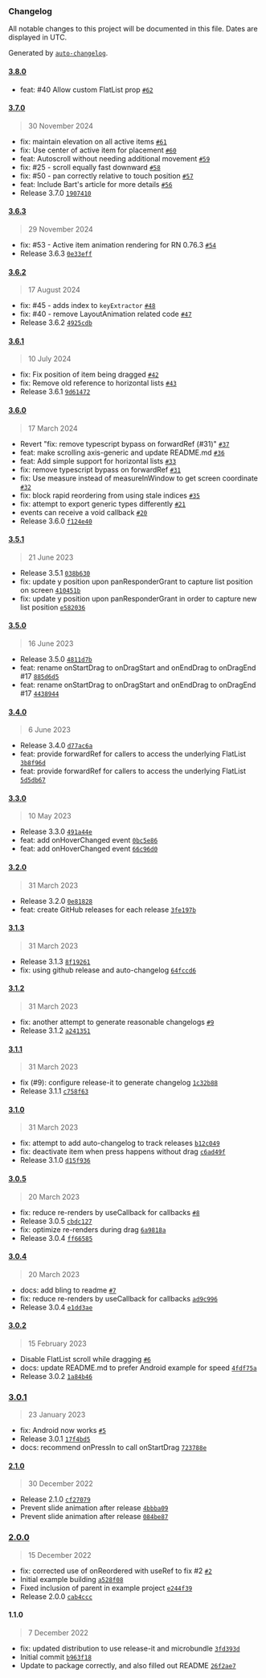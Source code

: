 ### Changelog

All notable changes to this project will be documented in this file. Dates are displayed in UTC.

Generated by [`auto-changelog`](https://github.com/CookPete/auto-changelog).

#### [3.8.0](https://github.com/fivecar/react-native-draglist/compare/3.7.0...3.8.0)

- feat: #40 Allow custom FlatList prop [`#62`](https://github.com/fivecar/react-native-draglist/pull/62)

#### [3.7.0](https://github.com/fivecar/react-native-draglist/compare/3.6.3...3.7.0)

> 30 November 2024

- fix: maintain elevation on all active items [`#61`](https://github.com/fivecar/react-native-draglist/pull/61)
- fix: Use center of active item for placement [`#60`](https://github.com/fivecar/react-native-draglist/pull/60)
- feat: Autoscroll without needing additional movement [`#59`](https://github.com/fivecar/react-native-draglist/pull/59)
- fix: #25 - scroll equally fast downward [`#58`](https://github.com/fivecar/react-native-draglist/pull/58)
- fix: #50 - pan correctly relative to touch position [`#57`](https://github.com/fivecar/react-native-draglist/pull/57)
- feat: Include Bart's article for more details [`#56`](https://github.com/fivecar/react-native-draglist/pull/56)
- Release 3.7.0 [`1907410`](https://github.com/fivecar/react-native-draglist/commit/1907410cd9ec77ba0eea8e6df79d4dd4c0e1e6f9)

#### [3.6.3](https://github.com/fivecar/react-native-draglist/compare/3.6.2...3.6.3)

> 29 November 2024

- fix: #53 - Active item animation rendering for RN 0.76.3 [`#54`](https://github.com/fivecar/react-native-draglist/pull/54)
- Release 3.6.3 [`0e33eff`](https://github.com/fivecar/react-native-draglist/commit/0e33eff0942c3ba9680029adc4b780ec54e1ae0f)

#### [3.6.2](https://github.com/fivecar/react-native-draglist/compare/3.6.1...3.6.2)

> 17 August 2024

- fix: #45 - adds index to `keyExtractor` [`#48`](https://github.com/fivecar/react-native-draglist/pull/48)
- fix: #40 - remove LayoutAnimation related code [`#47`](https://github.com/fivecar/react-native-draglist/pull/47)
- Release 3.6.2 [`4925cdb`](https://github.com/fivecar/react-native-draglist/commit/4925cdbdba202cd9d6abe10b95cb3e81685996ba)

#### [3.6.1](https://github.com/fivecar/react-native-draglist/compare/3.6.0...3.6.1)

> 10 July 2024

- fix: Fix position of item being dragged [`#42`](https://github.com/fivecar/react-native-draglist/pull/42)
- fix: Remove old reference to horizontal lists [`#43`](https://github.com/fivecar/react-native-draglist/pull/43)
- Release 3.6.1 [`9d61472`](https://github.com/fivecar/react-native-draglist/commit/9d61472059358cf2d657f6a35f6eee2e12022c34)

#### [3.6.0](https://github.com/fivecar/react-native-draglist/compare/3.5.1...3.6.0)

> 17 March 2024

- Revert "fix: remove typescript bypass on forwardRef (#31)" [`#37`](https://github.com/fivecar/react-native-draglist/pull/37)
- feat: make scrolling axis-generic and update README.md [`#36`](https://github.com/fivecar/react-native-draglist/pull/36)
- feat: Add simple support for horizontal lists [`#33`](https://github.com/fivecar/react-native-draglist/pull/33)
- fix: remove typescript bypass on forwardRef [`#31`](https://github.com/fivecar/react-native-draglist/pull/31)
- fix: Use measure instead of measureInWindow to get screen coordinate [`#32`](https://github.com/fivecar/react-native-draglist/pull/32)
- fix: block rapid reordering from using stale indices [`#35`](https://github.com/fivecar/react-native-draglist/pull/35)
- fix: attempt to export generic types differently [`#21`](https://github.com/fivecar/react-native-draglist/pull/21)
- events can receive a void callback [`#20`](https://github.com/fivecar/react-native-draglist/pull/20)
- Release 3.6.0 [`f124e40`](https://github.com/fivecar/react-native-draglist/commit/f124e4065ddaa830366ed0631ebaae6ac9f3e535)

#### [3.5.1](https://github.com/fivecar/react-native-draglist/compare/3.5.0...3.5.1)

> 21 June 2023

- Release 3.5.1 [`038b630`](https://github.com/fivecar/react-native-draglist/commit/038b630fdc7e302ebb2425d5b99f370a7579a17e)
- fix: update y position upon panResponderGrant to capture list position on screen [`410451b`](https://github.com/fivecar/react-native-draglist/commit/410451b94107add793a033d3943435e95afe3d9a)
- fix: update y position upon panResponderGrant in order to capture new list position [`e582036`](https://github.com/fivecar/react-native-draglist/commit/e5820361d173db5d9da94ec31d0ac88f8094247b)

#### [3.5.0](https://github.com/fivecar/react-native-draglist/compare/3.4.0...3.5.0)

> 16 June 2023

- Release 3.5.0 [`4811d7b`](https://github.com/fivecar/react-native-draglist/commit/4811d7b8b155681af559d9d81dda5e60316a6c41)
- feat: rename onStartDrag to onDragStart and onEndDrag to onDragEnd #17 [`885d6d5`](https://github.com/fivecar/react-native-draglist/commit/885d6d540c90c30513d4b362275d0f84d0ddd3ad)
- feat: rename onStartDrag to onDragStart and onEndDrag to onDragEnd #17 [`4438944`](https://github.com/fivecar/react-native-draglist/commit/4438944f751bf9c8c2d4c071a41b41c50672f3dd)

#### [3.4.0](https://github.com/fivecar/react-native-draglist/compare/3.3.0...3.4.0)

> 6 June 2023

- Release 3.4.0 [`d77ac6a`](https://github.com/fivecar/react-native-draglist/commit/d77ac6aaaf5400ca6b119438c21c49b9e3f40503)
- feat: provide forwardRef for callers to access the underlying FlatList [`3b8f96d`](https://github.com/fivecar/react-native-draglist/commit/3b8f96dce0b8e1d5e3265e18069130f521c07581)
- feat: provide forwardRef for callers to access the underlying FlatList [`5d5db67`](https://github.com/fivecar/react-native-draglist/commit/5d5db67774eb3e0d270c32ae68940d1e09d2b61e)

#### [3.3.0](https://github.com/fivecar/react-native-draglist/compare/3.2.0...3.3.0)

> 10 May 2023

- Release 3.3.0 [`491a44e`](https://github.com/fivecar/react-native-draglist/commit/491a44e7de756589775803ed24c3dc07e3699dd0)
- feat: add onHoverChanged event [`0bc5e86`](https://github.com/fivecar/react-native-draglist/commit/0bc5e86c9d5f5fdd22b336b2a27e895f4937eacc)
- feat: add onHoverChanged event [`66c96d0`](https://github.com/fivecar/react-native-draglist/commit/66c96d0fcebe14724f04c4792244582d48d07f35)

#### [3.2.0](https://github.com/fivecar/react-native-draglist/compare/3.1.3...3.2.0)

> 31 March 2023

- Release 3.2.0 [`0e81828`](https://github.com/fivecar/react-native-draglist/commit/0e818287b3272c16d6ef58ee29552deb67b797f6)
- feat: create GitHub releases for each release [`3fe197b`](https://github.com/fivecar/react-native-draglist/commit/3fe197bba48702ec71794e3912b340c39421a969)

#### [3.1.3](https://github.com/fivecar/react-native-draglist/compare/3.1.2...3.1.3)

> 31 March 2023

- Release 3.1.3 [`8f19261`](https://github.com/fivecar/react-native-draglist/commit/8f19261ccc044b7484fcbe5443223945b94e24d3)
- fix: using github release and auto-changelog [`64fccd6`](https://github.com/fivecar/react-native-draglist/commit/64fccd6196597ccbd08f58302d3a66c6b0c4277c)

#### [3.1.2](https://github.com/fivecar/react-native-draglist/compare/3.1.1...3.1.2)

> 31 March 2023

- fix: another attempt to generate reasonable changelogs [`#9`](https://github.com/fivecar/react-native-draglist/issues/9)
- Release 3.1.2 [`a241351`](https://github.com/fivecar/react-native-draglist/commit/a2413514ee86a8e52db104653b528c32a229f467)

#### [3.1.1](https://github.com/fivecar/react-native-draglist/compare/3.1.0...3.1.1)

> 31 March 2023

- fix (#9): configure release-it to generate changelog [`1c32b88`](https://github.com/fivecar/react-native-draglist/commit/1c32b8877db53f3f6c642554da8f01da80620652)
- Release 3.1.1 [`c758f63`](https://github.com/fivecar/react-native-draglist/commit/c758f63e967c28b3b77ff8e8051de99e4a263074)

#### [3.1.0](https://github.com/fivecar/react-native-draglist/compare/3.0.5...3.1.0)

> 31 March 2023

- fix: attempt to add auto-changelog to track releases [`b12c049`](https://github.com/fivecar/react-native-draglist/commit/b12c04931294d388c261704c7c55b02300095c1d)
- fix: deactivate item when press happens without drag [`c6ad49f`](https://github.com/fivecar/react-native-draglist/commit/c6ad49f3cb86f969740cc2fc9d9d57f94a1490c1)
- Release 3.1.0 [`d15f936`](https://github.com/fivecar/react-native-draglist/commit/d15f936591028cd441b197274b62dc113a6fbc1f)

#### [3.0.5](https://github.com/fivecar/react-native-draglist/compare/3.0.4...3.0.5)

> 20 March 2023

- fix: reduce re-renders by useCallback for callbacks [`#8`](https://github.com/fivecar/react-native-draglist/pull/8)
- Release 3.0.5 [`cbdc127`](https://github.com/fivecar/react-native-draglist/commit/cbdc127f783cc9e4d14b050e7cbb7707cf028551)
- fix: optimize re-renders during drag [`6a9818a`](https://github.com/fivecar/react-native-draglist/commit/6a9818a51d8865ffc43a57ed55af08c6f23f7114)
- Release 3.0.4 [`ff66585`](https://github.com/fivecar/react-native-draglist/commit/ff66585609095713b5965c92e8f769132e6afbe8)

#### [3.0.4](https://github.com/fivecar/react-native-draglist/compare/3.0.2...3.0.4)

> 20 March 2023

- docs: add bling to readme [`#7`](https://github.com/fivecar/react-native-draglist/pull/7)
- fix: reduce re-renders by useCallback for callbacks [`ad9c996`](https://github.com/fivecar/react-native-draglist/commit/ad9c9961c4d8f41c10cc79664ba96ec94ccb2f82)
- Release 3.0.4 [`e1dd3ae`](https://github.com/fivecar/react-native-draglist/commit/e1dd3aea9bbc494f6db9463ba2a1b2a7c4f1eec9)

#### [3.0.2](https://github.com/fivecar/react-native-draglist/compare/3.0.1...3.0.2)

> 15 February 2023

- Disable FlatList scroll while dragging [`#6`](https://github.com/fivecar/react-native-draglist/pull/6)
- docs: update README.md to prefer Android example for speed [`4fdf75a`](https://github.com/fivecar/react-native-draglist/commit/4fdf75ae1436961427cfec319bff5456d81ff019)
- Release 3.0.2 [`1a84b46`](https://github.com/fivecar/react-native-draglist/commit/1a84b468ddc59597b9f864e14b886a89141e5bb2)

### [3.0.1](https://github.com/fivecar/react-native-draglist/compare/2.1.0...3.0.1)

> 23 January 2023

- fix: Android now works [`#5`](https://github.com/fivecar/react-native-draglist/pull/5)
- Release 3.0.1 [`17f4bd5`](https://github.com/fivecar/react-native-draglist/commit/17f4bd5966cd8d2aebd397f6a0b5a3705eb37f4a)
- docs: recommend onPressIn to call onStartDrag [`723788e`](https://github.com/fivecar/react-native-draglist/commit/723788e542978db5fefab1b896bdc135df30de96)

#### [2.1.0](https://github.com/fivecar/react-native-draglist/compare/2.0.0...2.1.0)

> 30 December 2022

- Release 2.1.0 [`cf27079`](https://github.com/fivecar/react-native-draglist/commit/cf27079de786a85d82de618715c97fef8bf468d4)
- Prevent slide animation after release [`4bbba09`](https://github.com/fivecar/react-native-draglist/commit/4bbba095d33ad67f085e24c7393be1a102e83ff8)
- Prevent slide animation after release [`084be87`](https://github.com/fivecar/react-native-draglist/commit/084be871457da205bc6a5b6cdf8f3319c6c8621d)

### [2.0.0](https://github.com/fivecar/react-native-draglist/compare/1.1.0...2.0.0)

> 15 December 2022

- fix: corrected use of onReordered with useRef to fix #2 [`#2`](https://github.com/fivecar/react-native-draglist/issues/2)
- Initial example building [`a528f08`](https://github.com/fivecar/react-native-draglist/commit/a528f0813409568478b24d9a2442710234a81d03)
- Fixed inclusion of parent in example project [`e244f39`](https://github.com/fivecar/react-native-draglist/commit/e244f39374f1227726efee93b03ff09b7242ce96)
- Release 2.0.0 [`cab4ccc`](https://github.com/fivecar/react-native-draglist/commit/cab4ccc3e3646c4abd378dea7b055b8d7b60f0f4)

#### 1.1.0

> 7 December 2022

- fix: updated distribution to use release-it and microbundle [`3fd393d`](https://github.com/fivecar/react-native-draglist/commit/3fd393d95b18926e6c9f5f475120c0c681eb9c86)
- Initial commit [`b963f18`](https://github.com/fivecar/react-native-draglist/commit/b963f18f097d5edd7792045198ab50a7ab0ab208)
- Update to package correctly, and also filled out README [`26f2ae7`](https://github.com/fivecar/react-native-draglist/commit/26f2ae7d9b7ffed695cad4bdeedcb37418199bcc)
